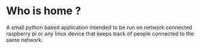 # Who is home ?
A small python based application intended to be run on network connected raspberry pi or any linux device that keeps track of people connected to the same network.
